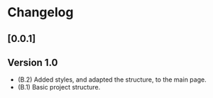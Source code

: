 Changelog
=========


## [0.0.1]

Version 1.0
-----------
- (B.2) Added styles, and adapted the structure, to the main page.
- (B.1) Basic project structure.